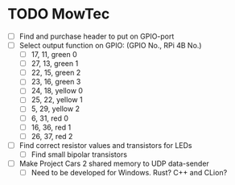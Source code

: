 # TODO MowTec
- [ ] Find and purchase header to put on GPIO-port
- [ ] Select output function on GPIO: (GPIO No., RPi 4B No.)
	- [ ] 17, 11, green 0
	- [ ] 27, 13, green 1
	- [ ] 22, 15, green 2
	- [ ] 23, 16, green 3
	- [ ] 24, 18, yellow 0
	- [ ] 25, 22, yellow 1
	- [ ] 5,  29, yellow 2
	- [ ] 6,  31, red 0
	- [ ] 16, 36, red 1
	- [ ] 26, 37, red 2
- [ ] Find correct resistor values and transistors for LEDs
	- [ ] Find small bipolar transistors
- [ ] Make Project Cars 2 shared memory to UDP data-sender
	- [ ] Need to be developed for Windows. Rust? C++ and CLion?
